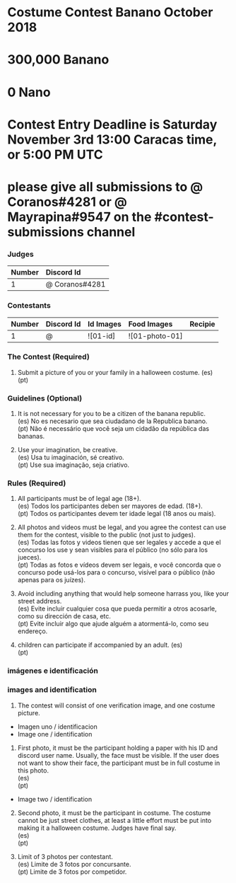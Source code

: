 # Costume Contest Banano October 2018

# 300,000 Banano
# 0 Nano
# Contest Entry Deadline is Saturday November 3rd 13:00 Caracas time, or 5:00 PM UTC

# please give all submissions to @ Coranos#4281 or @ Mayrapina#9547 on the #contest-submissions channel

### Judges
| Number | Discord Id                         |
|:------ |:---------------------------------- |
| 1      | @ Coranos#4281                      |

### Contestants
| Number | Discord Id                   | Id Images | Food Images   | Recipie                                      |
|:------ | :--------------------------- |:--------- |:------------- |:-------------------------------------------- |
| 1      | @                            | ![01-id] | ![01-photo-01] |                                             |

### The Contest (Required)

1) Submit a picture of you or your family in a halloween costume.
(es)  
(pt)  

### Guidelines (Optional)

1. It is not necessary for you to be a citizen of the banana republic.  
(es) No es necesario que sea ciudadano de la Republica banano.  
(pt) Não é necessário que você seja um cidadão da república das bananas.  

2. Use your imagination, be creative.  
(es) Usa tu imaginación, sé creativo.  
(pt) Use sua imaginação, seja criativo.  

### Rules (Required)
		
1. All participants must be of legal age (18+).  
(es) Todos los participantes deben ser mayores de edad. (18+).  
(pt) Todos os participantes devem ter idade legal (18 anos ou mais).  

2. All photos and videos must be legal, and you agree the contest can use them for the contest, visible to the public (not just to judges).  
(es) Todas las fotos y videos tienen que ser legales y accede a que el concurso los use y sean visibles para el público (no sólo para los jueces).  
(pt) Todas as fotos e vídeos devem ser legais, e você concorda que o concurso pode usá-los para o concurso, visível para o público (não apenas para os juízes).  

3. Avoid including anything that would help someone harrass you, like your street address.  
(es) Evite incluir cualquier cosa que pueda permitir a otros acosarle, como su dirección de casa, etc.  
(pt) Evite incluir algo que ajude alguém a atormentá-lo, como seu endereço.  

4. children can participate if accompanied by an adult.
(es)  
(pt)  

### imágenes e identificación

### images and identification

1. The contest will consist of one verification image, and one costume picture.  

* Imagen uno / identificacion
* Image one / identification

1. First photo, it must be the participant holding a paper with his ID and discord user name. Usually, the face must be visible. If the user does not want to show their face, the participant must be in full costume in this photo.   
(es)   
(pt)   


* Image two / identification
2. Second photo, it must be the participant in costume. The costume cannot be just street clothes, at least a little effort must be put into making it a halloween costume. Judges have final say.   
(es)   
(pt)   


3. Limit of 3 photos per contestant.  
(es) Limite de 3 fotos por concursante.  
(pt) Limite de 3 fotos por competidor.  

